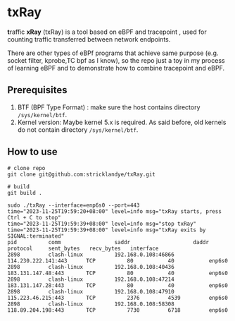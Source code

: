 # txRay

**t**raffic **xRay** (txRay) is a tool based on eBPF and tracepoint , used for 
counting traffic transferred between network endpoints.

There are other types of eBPf programs that achieve same purpose (e.g. socket filter, kprobe,TC bpf as I know), so the repo
just a toy in my process of learning eBPF and to demonstrate how to combine tracepoint and eBPF.
## Prerequisites
1. BTF (BPF Type Format) : make sure the host contains directory `/sys/kernel/btf`.
2. Kernel version: Maybe kernel 5.x is required. As said before, old kernels do not contain directory `/sys/kernel/btf`.

## How to use 
```shell
# clone repo
git clone git@github.com:stricklandye/txRay.git

# build
git build .

sudo ./txRay --interface=enp6s0 --port=443
time="2023-11-25T19:59:20+08:00" level=info msg="txRay starts, press Ctrl + C to stop"
time="2023-11-25T19:59:39+08:00" level=info msg="stop txRay"
time="2023-11-25T19:59:39+08:00" level=info msg="txRay exits by SIGNAL:terminated"
pid          comm                 saddr                    daddr                    protocol     sent_bytes   recv_bytes   interface
2898         clash-linux          192.168.0.108:46866      114.230.222.141:443      TCP          80           40           enp6s0
2898         clash-linux          192.168.0.108:40436      183.131.147.48:443       TCP          80           40           enp6s0
2898         clash-linux          192.168.0.108:47214      183.131.147.28:443       TCP          80           40           enp6s0
2898         clash-linux          192.168.0.108:47910      115.223.46.215:443       TCP          2376         4539         enp6s0
2898         clash-linux          192.168.0.108:58308      118.89.204.198:443       TCP          7730         6718         enp6s0
```